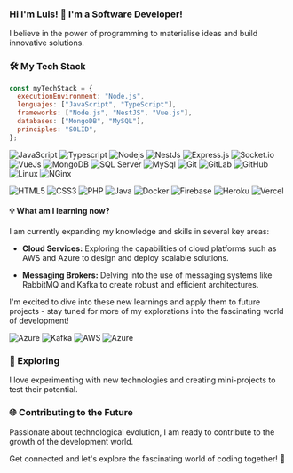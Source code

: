 ### Hi I'm Luis! 🚀 I'm a Software Developer!

I believe in the power of programming to materialise ideas and build innovative solutions.

### 🛠️ My Tech Stack

```javascript
const myTechStack = {
  executionEnvironment: "Node.js",
  lenguajes: ["JavaScript", "TypeScript"],
  frameworks: ["Node.js", "NestJS", "Vue.js"],
  databases: ["MongoDB", "MySQL"],
  principles: "SOLID",
};
```

![JavaScript](https://img.shields.io/badge/-JavaScript-black?style=flat-square&logo=javascript)
![Typescript](https://img.shields.io/badge/-TypeScript-black?style=flat-square&logo=typescript)
![Nodejs](https://img.shields.io/badge/-Nodejs-black?style=flat-square&logo=Node.js)
![NestJs](https://img.shields.io/badge/-NestJs-black?style=flat-square&logo=Nestjs)
![Express.js](https://img.shields.io/badge/-ExpressJS-black?style=flat-square&logo=express)
![Socket.io](https://img.shields.io/badge/-Socket-black?style=flat-square&logo=socket.io)
![VueJs](https://img.shields.io/badge/-VueJs-black?style=flat-square&logo=vue.js)
![MongoDB](https://img.shields.io/badge/-MongoDB-black?style=flat-square&logo=mongodb)
![SQL Server](https://img.shields.io/badge/-SQLServer-black?style=flat-square&logo=sqlserver)
![MySql](https://img.shields.io/badge/-MySql-black?style=flat-square&logo=mysql)
![Git](https://img.shields.io/badge/-Git-black?style=flat-square&logo=git)
![GitLab](https://img.shields.io/badge/-GitLab-black?style=flat-square&logo=gitlab)
![GitHub](https://img.shields.io/badge/-GitHub-black?style=flat-square&logo=github)
![Linux](https://img.shields.io/badge/-Linux-black?style=flat-square&logo=linux)
![NGinx](https://img.shields.io/badge/-NGinx-black?style=flat-square&logo=nginx)

![HTML5](https://img.shields.io/badge/-HTML5-black?style=flat-square&logo=html5&logoColor=white)
![CSS3](https://img.shields.io/badge/-CSS3-black?style=flat-square&logo=css3)
![PHP](https://img.shields.io/badge/-PHP-black?style=flat-square&logo=PHP)
![Java](https://img.shields.io/badge/-Java-black?style=flat-square&logo=java)
![Docker](https://img.shields.io/badge/-Docker-black?style=flat-square&docker)
![Firebase](https://img.shields.io/badge/-Firebase-black?style=flat-square&logo=Firebase)
![Heroku](https://img.shields.io/badge/-Heroku-black?style=flat-square&logo=heroku)
![Vercel](https://img.shields.io/badge/-Vercel-black?style=flat-square&logo=vercel)

#### 💡 What am I learning now?

I am currently expanding my knowledge and skills in several key areas:

- **Cloud Services:** Exploring the capabilities of cloud platforms such as AWS and Azure to design and deploy scalable solutions.

- **Messaging Brokers:** Delving into the use of messaging systems like RabbitMQ and Kafka to create robust and efficient architectures.

I'm excited to dive into these new learnings and apply them to future projects - stay tuned for more of my explorations into the fascinating world of development!

![Azure](https://img.shields.io/badge/-rabbitMQ-black?style=flat-square&logo=rabbitmq)
![Kafka](https://img.shields.io/badge/-kafka-black?style=flat-square&logo=kafka)
![AWS](https://img.shields.io/badge/-aws-black?style=flat-square&logo=aws)
![Azure](https://img.shields.io/badge/-azure-black?style=flat-square&logo=azure)

### 🚀 Exploring

I love experimenting with new technologies and creating mini-projects to test their potential.

### 🌐 Contributing to the Future

Passionate about technological evolution, I am ready to contribute to the growth of the development world.

Get connected and let's explore the fascinating world of coding together! 🤝
